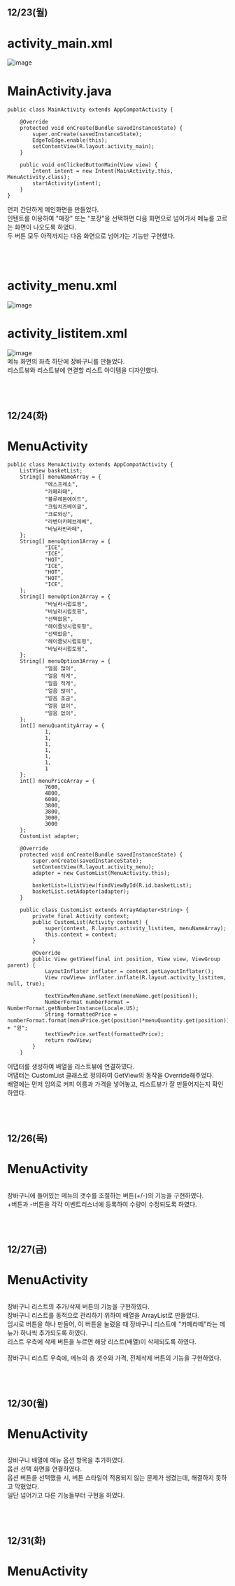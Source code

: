 ## 12/23(월)

# activity_main.xml
![image](https://github.com/user-attachments/assets/8b44e6da-04dd-48d9-9263-d8de583177d0)

# MainActivity.java
```
public class MainActivity extends AppCompatActivity {

    @Override
    protected void onCreate(Bundle savedInstanceState) {
        super.onCreate(savedInstanceState);
        EdgeToEdge.enable(this);
        setContentView(R.layout.activity_main);
    }

    public void onClickedButtonMain(View view) {
        Intent intent = new Intent(MainActivity.this, MenuActivity.class);
        startActivity(intent);
    }
}
```
먼저 간단하게 메인화면을 만들었다.  
인텐트를 이용하여 "매장" 또는 "포장"을 선택하면 다음 화면으로 넘어가서 메뉴를 고르는 화면이 나오도록 하였다.  
두 버튼 모두 아직까지는 다음 화면으로 넘어가는 기능만 구현했다.  

<br/><br/>

# activity_menu.xml
![image](https://github.com/user-attachments/assets/9fa42486-02b4-4204-b5b0-40ed23d33794)   
# activity_listitem.xml
![image](https://github.com/user-attachments/assets/0bbf66da-0c06-4341-aa94-4f386ad49b62)  
메뉴 화면의 좌측 하단에 장바구니를 만들었다.  
리스트뷰와 리스트뷰에 연결할 리스트 아이템을 디자인했다.  

<br/><br/>

## 12/24(화)
# MenuActivity
```
public class MenuActivity extends AppCompatActivity {
    ListView basketList;
    String[] menuNameArray = {
            "에스프레소",
            "카페라떼",
            "블루레몬에이드",
            "크림치즈베이글",
            "크로와상",
            "라벤더카페브레베",
            "바닐라빈라떼",
    };
    String[] menuOption1Array = {
            "ICE",
            "ICE",
            "HOT",
            "ICE",
            "HOT",
            "HOT",
            "ICE",
    };
    String[] menuOption2Array = {
            "바닐라시럽토핑",
            "바닐라시럽토핑",
            "선택없음",
            "헤이즐넛시럽토핑",
            "선택없음",
            "헤이즐넛시럽토핑",
            "바닐라시럽토핑",
    };
    String[] menuOption3Array = {
            "얼음 많이",
            "얼음 적게",
            "얼음 적게",
            "얼음 많이",
            "얼음 조금",
            "얼음 없이",
            "얼음 없이",
    };
    int[] menuQuantityArray = {
            1,
            1,
            1,
            1,
            1,
            1,
            1
    };
    int[] menuPriceArray = {
            7600,
            4800,
            6000,
            3800,
            3800,
            3000,
            3000
    };
    CustomList adapter;

    @Override
    protected void onCreate(Bundle savedInstanceState) {
        super.onCreate(savedInstanceState);
        setContentView(R.layout.activity_menu);
        adapter = new CustomList(MenuActivity.this);

        basketList=(ListView)findViewById(R.id.basketList);
        basketList.setAdapter(adapter);
    }

    public class CustomList extends ArrayAdapter<String> {
        private final Activity context;
        public CustomList(Activity context) {
            super(context, R.layout.activity_listitem, menuNameArray);
            this.context = context;
        }

        @Override
        public View getView(final int position, View view, ViewGroup parent) {
            LayoutInflater inflater = context.getLayoutInflater();
            View rowView= inflater.inflate(R.layout.activity_listitem, null, true);

            textViewMenuName.setText(menuName.get(position));
            NumberFormat numberFormat = NumberFormat.getNumberInstance(Locale.US);
            String formattedPrice =             numberFormat.format(menuPrice.get(position)*menuQuantity.get(position)) + "원";
            textViewPrice.setText(formattedPrice);
            return rowView;
        }
    }
```
어댑터를 생성하여 배열을 리스트뷰에 연결하였다.  
어댑터는 CustomList 클래스로 정의하여 GetView의 동작을 Override해주었다.  
배열에는 먼저 임의로 커피 이름과 가격을 넣어놓고, 리스트뷰가 잘 만들어지는지 확인하였다.

<br/><br/>

## 12/26(목)
# MenuActivity
```

```
장바구니에 들어있는 메뉴의 갯수를 조절하는 버튼(+/-)의 기능을 구현하였다.  
+버튼과 -버튼을 각각 이벤트리스너에 등록하여 수량이 수정되도록 하였다.  

<br/><br/>

## 12/27(금)
# MenuActivity
```

```
장바구니 리스트의 추가/삭제 버튼의 기능을 구현하였다.  
장바구니 리스트를 동적으로 관리하기 위하여 배열을 ArrayList로 만들었다.  
임시로 버튼을 하나 만들어, 이 버튼을 눌렀을 때 장바구니 리스트에 "카페라떼"라는 메뉴가 하나씩 추가되도록 하였다.  
리스트 우측에 삭제 버튼을 누르면 해당 리스트(배열)이 삭제되도록 하였다.  
<br/>
장바구니 리스트 우측에, 메뉴의 총 갯수와 가격, 전체삭제 버튼의 기능을 구현하였다.  

<br/><br/>

## 12/30(월)
# MenuActivity
```

```
장바구니 배열에 메뉴 옵션 항목을 추가하였다.  
옵션 선택 화면을 연결하였다.  
옵션 버튼을 선택했을 시, 버튼 스타일이 적용되지 않는 문제가 생겼는데, 해결하지 못하고 막혔었다.  
일단 넘어가고 다른 기능들부터 구현을 하였다.  

<br/><br/>

## 12/31(화)
# MenuActivity
```

```
